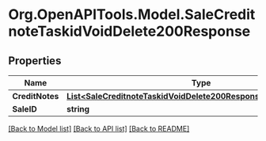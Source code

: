 # Org.OpenAPITools.Model.SaleCreditnoteTaskidVoidDelete200Response

## Properties

Name | Type | Description | Notes
------------ | ------------- | ------------- | -------------
**CreditNotes** | [**List&lt;SaleCreditnoteTaskidVoidDelete200ResponseCreditNotesInner&gt;**](SaleCreditnoteTaskidVoidDelete200ResponseCreditNotesInner.md) |  | [optional] 
**SaleID** | **string** |  | [optional] 

[[Back to Model list]](../README.md#documentation-for-models) [[Back to API list]](../README.md#documentation-for-api-endpoints) [[Back to README]](../README.md)

